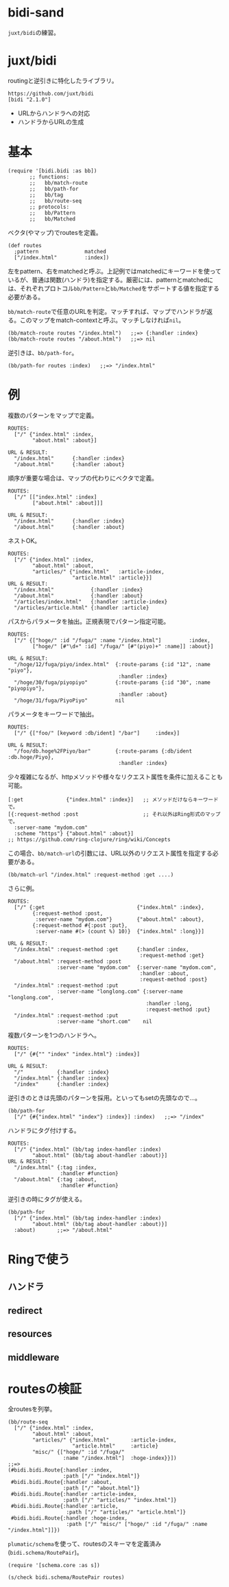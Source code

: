 # bidi-sand

`juxt/bidi`の練習。

# juxt/bidi

routingと逆引きに特化したライブラリ。

    https://github.com/juxt/bidi
    [bidi "2.1.0"]

- URLからハンドラへの対応
- ハンドラからURLの生成


# 基本

    (require '[bidi.bidi :as bb])
           ;; functions:
           ;;   bb/match-route
           ;;   bb/path-for
           ;;   bb/tag
           ;;   bb/route-seq
           ;; protocols:
           ;;   bb/Pattern
           ;;   bb/Matched

ベクタ(やマップ)でroutesを定義。

    (def routes
      ;pattern               matched
      ["/index.html"         :index])

左をpattern、右をmatchedと呼ぶ。上記例ではmatchedにキーワードを使っているが、普通は関数(ハンドラ)を指定する。厳密には、patternとmatchedには、それぞれプロトコル`bb/Pattern`と`bb/Matched`をサポートする値を指定する必要がある。

`bb/match-route`で任意のURLを判定。マッチすれば、マップでハンドラが返る。このマップをmatch-contextと呼ぶ。マッチしなければ`nil`。

    (bb/match-route routes "/index.html")   ;;=> {:handler :index}
    (bb/match-route routes "/about.html")   ;;=> nil

逆引きは、`bb/path-for`。

    (bb/path-for routes :index)   ;;=> "/index.html"


# 例

複数のパターンをマップで定義。

    ROUTES:
      ["/" {"index.html" :index,
            "about.html" :about}]

    URL & RESULT:
      "/index.html"      {:handler :index}
      "/about.html"      {:handler :about}

順序が重要な場合は、マップの代わりにベクタで定義。

    ROUTES:
      ["/" [["index.html" :index]
            ["about.html" :about]]]

    URL & RESULT:
      "/index.html"      {:handler :index}
      "/about.html"      {:handler :about}

ネストOK。

    ROUTES:
      ["/" {"index.html" :index,
            "about.html" :about,
            "articles/" {"index.html"   :article-index,
                         "article.html" :article}}]
    URL & RESULT:
      "/index.html"            {:handler :index}
      "/about.html"            {:handler :about}
      "/articles/index.html"   {:handler :article-index}
      "/articles/article.html" {:handler :article}

パスからパラメータを抽出。正規表現でパターン指定可能。

    ROUTES:
      ["/" {["hoge/" :id "/fuga/" :name "/index.html"]         :index,
            ["hoge/" [#"\d+" :id] "/fuga/" [#"(piyo)+" :name]] :about}]

    URL & RESULT:
      "/hoge/12/fuga/piyo/index.html"  {:route-params {:id "12", :name "piyo"},
                                        :handler :index}
      "/hoge/30/fuga/piyopiyo"         {:route-params {:id "30", :name "piyopiyo"},
                                        :handler :about}
      "/hoge/31/fuga/PiyoPiyo"         nil

パラメータをキーワードで抽出。

    ROUTES:
      ["/" {["foo/" [keyword :db/ident] "/bar"]     :index}]

    URL & RESULT:
      "/foo/db.hoge%2FPiyo/bar"        {:route-params {:db/ident :db.hoge/Piyo},
                                        :handler :index}

少々複雑になるが、httpメソッドや様々なリクエスト属性を条件に加えることも可能。

    [:get              {"index.html" :index}]   ;; メソッドだけならキーワードで。
    [{:request-method :post                     ;; それ以外はRing形式のマップで。
      :server-name "mydom.com"
      :scheme "https"} {"about.html" :about}]
    ;; https://github.com/ring-clojure/ring/wiki/Concepts

この場合、`bb/match-url`の引数には、URL以外のリクエスト属性を指定する必要がある。

    (bb/match-url "/index.html" :request-method :get ....)

さらに例。

    ROUTES:
      ["/" {:get                              {"index.html" :index},
            {:request-method :post,
             :server-name "mydom.com"}        {"about.html" :about},
            {:request-method #{:post :put},
             :server-name #(> (count %) 10)}  {"index.html" :long}}]

    URL & RESULT:
      "/index.html" :request-method :get      {:handler :index,
                                               :request-method :get}
      "/about.html" :request-method :post
                    :server-name "mydom.com"  {:server-name "mydom.com",
                                               :handler :about,
                                               :request-method :post}
      "/index.html" :request-method :put
                    :server-name "longlong.com" {:server-name "longlong.com",
                                                 :handler :long,
                                                 :request-method :put}
      "/index.html" :request-method :put
                    :server-name "short.com"    nil

複数パターンを1つのハンドラへ。

    ROUTES:
      ["/" {#{"" "index" "index.html"} :index}]

    URL & RESULT:
      "/"           {:handler :index}
      "/index.html" {:handler :index}
      "/index"      {:handler :index}

逆引きのときは先頭のパターンを採用。といってもsetの先頭なので…。

    (bb/path-for
      ["/" {#{"index.html" "index"} :index}] :index)   ;;=> "/index"

ハンドラにタグ付けする。

    ROUTES:
      ["/" {"index.html" (bb/tag index-handler :index)
            "about.html" (bb/tag about-handler :about)}]
    URL & RESULT:
      "/index.html" {:tag :index,
                     :handler #function}
      "/about.html" {:tag :about,
                     :handler #function}

逆引きの時にタグが使える。

    (bb/path-for
      ["/" {"index.html" (bb/tag index-handler :index)
            "about.html" (bb/tag about-handler :about)}]
      :about)       ;;=> "/about.html"


# Ringで使う
## ハンドラ
## redirect
## resources
## middleware

# routesの検証

全routesを列挙。

    (bb/route-seq
      ["/" {"index.html" :index,
            "about.html" :about,
            "articles/" {"index.html"       :article-index,
                         "article.html"     :article}
            "misc/" {["hoge/" :id "/fuga/"
                      :name "/index.html"]  :hoge-index}}])
    ;;=>
    (#bidi.bidi.Route{:handler :index,
                      :path ["/" "index.html"]}
     #bidi.bidi.Route{:handler :about,
                      :path ["/" "about.html"]}
     #bidi.bidi.Route{:handler :article-index,
                      :path ["/" "articles/" "index.html"]}
     #bidi.bidi.Route{:handler :article,
                       :path ["/" "articles/" "article.html"]}
     #bidi.bidi.Route{:handler :hoge-index,
                       :path ["/" "misc/" ["hoge/" :id "/fuga/" :name "/index.html"]]})


`plumatic/schema`を使って、routesのスキーマを定義済み(`bidi.schema/RoutePair`)。

    (require '[schema.core :as s])

    (s/check bidi.schema/RoutePair routes)


